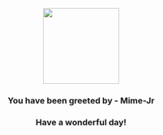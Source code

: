 <p align="center">
    <img src="https://raw.githubusercontent.com/PokeAPI/sprites/master/sprites/pokemon/439.png" width="150" height="150">
</p>
<h3 align="center">You have been greeted by - <b>Mime-Jr</b></h3>
<h3 align="center">Have a wonderful day!</h3>
